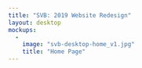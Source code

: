 ```yaml
---
title: "SVB: 2019 Website Redesign"
layout: desktop
mockups:
  -
    image: "svb-desktop-home_v1.jpg"
    title: "Home Page"
---
```

